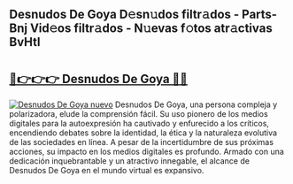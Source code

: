 ## Desnudos De Goya D𝚎sn𝚞dos filtr𝚊dos - Parts-Bnj Vid𝚎os filtr𝚊dos - N𝚞evas f𝚘tos atr𝚊ctivas BvHtl

# <h2><a href="http://mb7a4z.tromn.icu/?c=Desnudos+De+Goya">🔗👉👉👉 Desnudos De Goya 🔗🔗</a></h2>

[![Desnudos De Goya nuevo](https://i.imgur.com/pEAQMta.gif)](http://mb7a4z.tromn.icu/?c=Desnudos+De+Goya)
Desnudos De Goya, una persona compleja y polarizadora, elude la comprensión fácil. Su uso pionero de los medios digitales para la autoexpresión ha cautivado y enfurecido a los críticos, encendiendo debates sobre la identidad, la ética y la naturaleza evolutiva de las sociedades en línea. A pesar de la incertidumbre de sus próximas acciones, su impacto en los medios digitales es profundo. Armado con una dedicación inquebrantable y un atractivo innegable, el alcance de Desnudos De Goya en el mundo virtual es expansivo.
